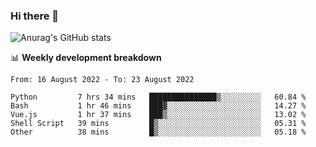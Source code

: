 ### Hi there 👋
![Anurag's GitHub stats](https://github-readme-stats.vercel.app/api?username=jami1024&show_icons=true&theme=radical)

📊 **Weekly development breakdown**
<!--START_SECTION:waka-->

```text
From: 16 August 2022 - To: 23 August 2022

Python         7 hrs 34 mins   ███████████████▒░░░░░░░░░   60.84 %
Bash           1 hr 46 mins    ███▓░░░░░░░░░░░░░░░░░░░░░   14.27 %
Vue.js         1 hr 37 mins    ███▒░░░░░░░░░░░░░░░░░░░░░   13.02 %
Shell Script   39 mins         █▒░░░░░░░░░░░░░░░░░░░░░░░   05.31 %
Other          38 mins         █▒░░░░░░░░░░░░░░░░░░░░░░░   05.18 %
```

<!--END_SECTION:waka-->
<!--
**jami1024/jami1024** is a ✨ _special_ ✨ repository because its `README.md` (this file) appears on your GitHub profile.

Here are some ideas to get you started:

- 🔭 I’m currently working on ...
- 🌱 I’m currently learning ...
- 👯 I’m looking to collaborate on ...
- 🤔 I’m looking for help with ...
- 💬 Ask me about ...
- 📫 How to reach me: ...
- 😄 Pronouns: ...
- ⚡ Fun fact: ...
-->
